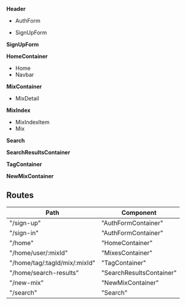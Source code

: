 **Header**
- AuthForm
 + SignUpForm
 
**SignUpForm**

**HomeContainer**
- Home
- Navbar


**MixContainer**
  - MixDetail

**MixIndex**
 - MixIndexItem
  - Mix

**Search**

**SearchResultsContainer**

**TagContainer**

**NewMixContainer**


 ## Routes

 |Path   | Component   |
 |-------|-------------|
 | "/sign-up" | "AuthFormContainer" |
 | "/sign-in" | "AuthFormContainer" |
 | "/home" | "HomeContainer" |
 | "/home/user/:mixId" | "MixesContainer" |
 | "/home/tag/:tagId/mix/:mixId" | "TagContainer" |
 | "/home/search-results" | "SearchResultsContainer"
 | "/new-mix" | "NewMixContainer" |
 | "/search" | "Search" |

